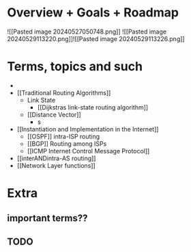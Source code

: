 # Overview + Goals + Roadmap
![[Pasted image 20240527050748.png]]
![[Pasted image 20240529113220.png]]![[Pasted image 20240529113226.png]]

# Terms, topics and such
- 
- [[Traditional Routing Algorithms]]
	- Link State
		- [[Dijkstras link-state routing algorithm]]
	- [[Distance Vector]]
		- s
- [[Instantiation and Implementation in the Internet]]
	- [[OSPF]] intra-ISP routing
	- [[BGP]] Routing among ISPs
	- [[ICMP Internet Control Message Protocol]]
- [[interANDintra-AS routing]]
- [[Network Layer functions]]
# Extra
## important terms??

## TODO
